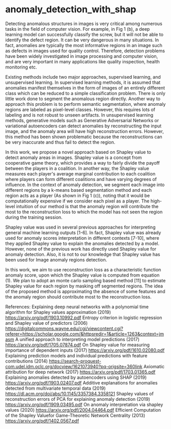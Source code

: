 # anomaly_detection_with_shap

Detecting anomalous structures in images is very critical among numerous tasks in the field of computer vision. For example, in Fig 1 (b), a deep learning model can successfully classify the screw, but it will not be able to identify the defect region. It can be very dangerous in many situations. In fact, anomalies are typically the most informative regions in an image such as defects in images used for quality control. Therefore, detection problems have been widely investigated in image processing and computer vision, and are very important in many applications like quality inspection, health monitoring etc.

Existing methods include two major approaches, supervised learning, and unsupervised learning. In supervised learning methods, it is assumed that anomalies manifest themselves in the form of images of an entirely different class which can be reduced to a simple classification problem. There is only little work done to segment the anomalous region directly. Another way to approach this problem is to perform semantic segmentation, where anomaly regions are labeled as pixel-level classes. However, this requires lots of labeling and is not robust to unseen artifacts.  In unsupervised learning methods, generative models such as Generative Adversarial Networks or variational autoencoders can detect anomalies by reconstructing the input image, and the anomaly area will have high reconstruction errors. However, this method has been shown problematic because the reconstructions can be very inaccurate and thus fail to detect the region. 

In this work, we propose a novel approach based on Shapley value to detect anomaly areas in images. Shapley value is a concept from cooperative game theory, which provides a way to fairly divide the payoff between the players in a coalition. In another way, the Shapley value measures each player's average marginal contribution to each coalition where players can form different coalitions and have varying degrees of influence.  In the context of anomaly detection, we segment each image into different regions by a k-means based segmentation method and each region acts as a player (As shown in Fig 1 (c)), noting that it would be computationally expensive if we consider each pixel as a player. The high-level intuition of our method is that the anomaly region will contribute the most to the reconstruction loss to which the model has not seen the region during the training session. 

Shapley value was used in several previous approaches for interpreting general machine learning outputs [1-6]. In fact, Shapley value was already used for anomaly scores interpretation in different contexts [7-10], where they applied Shapley value to explain the anomalies detected by a model. However, none of the previous work has directly used Shapley value for anomaly detection. Also, it is not to our knowledge that Shapley value has been used for Image anomaly regions detection. 

In this work, we aim to use reconstruction loss as a characteristic function anomaly score, upon which the Shapley value is computed from equation (1). We plan to adopt an monte carlo sampling based method [11] to estimate Shapley value for each region by masking off segmented regions. The idea of the proposed method is approximating the absence of some features and the anomaly region should contribute most to the reconstruction loss.

References:
Explaining deep neural networks with a polynomial time algorithm for Shapley values approximation (2019)
https://arxiv.org/pdf/1903.10992.pdf 
Entropy criterion in logistic regression and Shapley value of predictors (2006) https://digitalcommons.wayne.edu/cgi/viewcontent.cgi?referer=https://scholar.google.com/&httpsredir=1&article=1263&context=jmasm 
A unified approach to interpreting model predictions (2017) https://arxiv.org/pdf/1705.07874.pdf 
On Shapley value for measuring importance of dependent inputs (2017) https://arxiv.org/pdf/1610.02080.pdf 
Explaining prediction models and individual predictions with feature contributions (2014)
https://search-proquest-com.udel.idm.oclc.org/docview/1621073940?pq-origsite=360link
Axiomatic attribution for deep network (2017)
https://arxiv.org/pdf/1703.01365.pdf
Explaining anomalies detected by autoencoders using SHAP (2019)
https://arxiv.org/pdf/1903.02407.pdf 
Additive explanations for anomalies detected from multivariate temporal data (2019)
https://dl.acm.org/doi/abs/10.1145/3357384.3358121 
Shapley values of reconstruction errors of PCA for explaining anomaly detection (2019)
https://arxiv.org/pdf/1909.03495.pdf 
On anomaly interpretation via shapley values (2020)
https://arxiv.org/pdf/2004.04464.pdf 
Efficient Computation of the Shapley Valuefor Game-Theoretic Network Centrality (2013) https://arxiv.org/pdf/1402.0567.pdf


